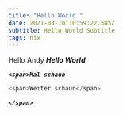 ```yaml
---
title: "Hello World "
date: 2021-03-10T10:59:22.585Z
subtitle: Hello World Subtitle
tags: nix
---
```

Hello Andy ***Hello World***

***`<span>Mal schaun`***

```javascript
<span>Weiter schaun</span>
```

***`</span>`***